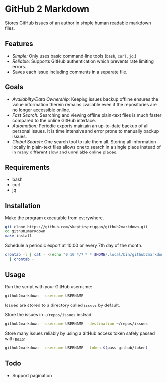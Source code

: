 # GitHub 2 Markdown

Stores GitHub issues of an author in simple human readable markdown files.

## Features

- _Simple:_ Only uses basic command-line tools (`bash`, `curl`, `jq`.)
- _Reliable:_ Supports GitHub authentication which prevents rate limiting errors.
- Saves each issue including comments in a separate file.

## Goals

- _Availabilty/Data Ownership:_ Keeping issues backup offline ensures the value information therein remains available even if the repositories are no longer accessible online.
- _Fast Search:_ Searching and viewing offline plain-text files is much faster compared to the online GitHub interface.
- _Automation:_ Periodic exports maintain an up-to-date backup of all personal issues. It is time intensive and error prone to manually backup issues.
- _Global Search:_ One search tool to rule them all. Storing all information locally in plain-text files allows one to search in a single place instead of in many different slow and unreliable online places.

## Requirements

- bash
- curl
- jq

## Installation

Make the program executable from everywhere.

```bash
git clone https://github.com/skepticspriggan/github2markdown.git
cd github2markdown
make install
```

Schedule a periodic export at 10:00 on every 7th day of the month.

```bash
crontab -l | cat - <(echo "0 10 */7 * * $HOME/.local/bin/github2markdown --username skepticspriggan --destination $HOME/repos/issues") \
  | crontab -
```

## Usage

Run the script with your GitHub username:

```bash
github2markdown --username USERNAME
```

Issues are stored to a directory called `issues` by default.

Store the issues in `~/repos/issues` instead:

```bash
github2markdown --username USERNAME --destination ~/repos/issues
```

Store many issues reliably by using a GitHub access token safely passed with [`pass`](https://www.passwordstore.org/):

```bash
github2markdown --username USERNAME --token $(pass github/token)
```

## Todo

- Support pagination
